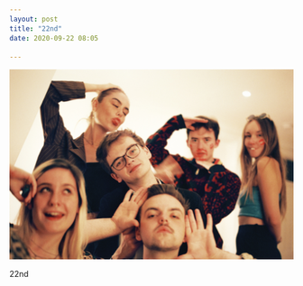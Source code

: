 ```yaml
---
layout: post
title: "22nd"
date: 2020-09-22 08:05

---
```

![vista](/images/fragments/22nd.jpg)

22nd
